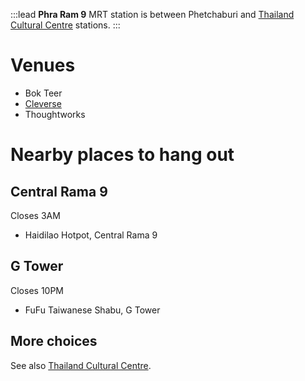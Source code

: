 :::lead
**Phra Ram 9** MRT station is between Phetchaburi and [Thailand Cultural Centre](/wiki/ThailandCulturalCentre) stations.
:::

# Venues

- Bok Teer
- [Cleverse](/wiki/Cleverse)
- Thoughtworks

# Nearby places to hang out

## Central Rama 9

Closes 3AM

- Haidilao Hotpot, Central Rama 9

## G Tower

Closes 10PM

- FuFu Taiwanese Shabu, G Tower

## More choices

See also [Thailand Cultural Centre](/wiki/ThailandCulturalCentre).
